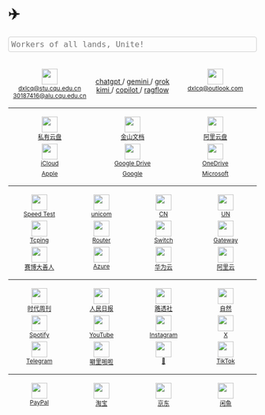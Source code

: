 # ✈️

<style>
  .container {
    display: flex;
    text-align: center;
  }
  .item {
    flex: 1;
    margin: 3px 0;
  }
  .search-container {
    width: 100%; /* 搜索框宽度与页面相同 */
    margin: 0 auto;
  }
  .search-container textarea {
    width: 100%;
    padding: 5px;
    font-size: 16px;
    border: 1px solid #ccc;
    border-radius: 4px;
    background-color: transparent;
    outline: none;
    resize: none; /* 禁止用户手动调整大小 */
    overflow: hidden; /* 防止出现滚动条 */
  }
  /* 图标容器样式 */
  .rounded-icon {
    width: 32px; /* 图标宽度 */
    height: 32px; /* 图标高度 */
    border-radius: 10px; /* 圆角半径 */
    display: inline-block; /* 行内块元素 */
    cursor: pointer; /* 鼠标悬停时显示手型光标 */
    transition: transform 0.3s; /* 动画过渡效果 */
  }

  /* 鼠标悬停时的效果 */
  .rounded-icon:hover {
    transform: scale(1.05); /* 放大图标 */
  }

  /* 图标内的图片样式 */
  .rounded-icon img {
    width: 100%;
    height: 100%;
    object-fit: contain; /* 保持图像比例并完全适应容器 */
  }
</style>

<div class="search-container">
  <form action="https://dxlcq.cn/proxy" method="GET">
    <textarea id="searchBox" name="q" placeholder="Workers of all lands, Unite!" rows="1"
      oninput="this.style.height = ''; this.style.height = this.scrollHeight + 'px';"
      onkeydown="if(event.key==='Enter' && !event.shiftKey){
        event.preventDefault();
        if(this.value.trim() !== ''){ this.form.submit(); }
      }"></textarea>
  </form>
</div>

<script>
  //window.onload = function() {
  //  document.getElementById('searchBox').focus(); // 页面加载时自动聚焦搜索框
  //}
</script>

<br>

<div class="container"> <!-- 1 -->

  <div class="item">
    <a href="https://mail.cqu.edu.cn/" target="_blank">
      <div class="rounded-icon"><img src="https://upload.wikimedia.org/wikipedia/zh/7/74/Chongqing_University_logo.svg"></div>
      <div style="font-size: 12px;">dxlcq@stu.cqu.edu.cn</div>
      <a href="https://edu.icoremail.net/" style="font-size: 12px;"> 30187416@alu.cqu.edu.cn </a>
    </a>
  </div>

  <div class="item" style="font-size: 14px;">
    <br>
    <div><a href="https://chatgpt.com/" target="_blank"> chatgpt </a> / <a href="https://aistudio.google.com/prompts/new_chat" target="_blank"> gemini </a> / <a href="https://grok.com/chat" target="_blank"> grok </a> </div>
    <div><a href="https://www.kimi.com/" target="_blank"> kimi </a> / <a href="https://github.com/copilot" target="_blank"> copilot </a> / <a href="http://10.0.0.11" target="_blank"> ragflow </a></div>
  </div>

  <div class="item">
    <a href="https://outlook.live.com/mail/0/" target="_blank">
      <div class="rounded-icon"><img src="https://upload.wikimedia.org/wikipedia/commons/d/df/Microsoft_Office_Outlook_%282018%E2%80%93present%29.svg"></div>
      <div style="font-size: 12px;">dxlcq@outlook.com</div>
    </a>
  </div>

</div>

---

<div class="container"> <!-- 1 -->

  <div class="item">
    <a href="http://10.0.0.12:8088" target="_blank">
      <div class="rounded-icon"><img src="https://upload.wikimedia.org/wikipedia/commons/thumb/1/1d/ISS-40_Thunderheads_near_Borneo.jpg/330px-ISS-40_Thunderheads_near_Borneo.jpg"></div>
      <div style="font-size: 12px;">私有云盘</div>
    </a>
  </div>

  <div class="item">
    <a href="https://www.kdocs.cn/?show=all" target="_blank">
      <div class="rounded-icon"><img src="https://website-prod.cache.wpscdn.com/img/ai-wps-office-logo.3a18f52.png"></div>
      <div style="font-size: 12px;">金山文档</div>
    </a>
  </div>

  <div class="item">
    <a href="https://www.alipan.com/drive/file/all" target="_blank">
      <div class="rounded-icon"><img src="https://img.alicdn.com/imgextra/i2/O1CN011vHpiQ251TseXpbH7_!!6000000007466-2-tps-120-120.png"></div>
      <div style="font-size: 12px;">阿里云盘</div>
    </a>
  </div>

</div>

<div class="container"> <!-- 1 -->

  <div class="item">
    <a href="https://www.icloud.com/iclouddrive/" target="_blank">
      <div class="rounded-icon"><img src="https://upload.wikimedia.org/wikipedia/commons/thumb/f/fa/Apple_logo_black.svg/160px-Apple_logo_black.svg.png"></div>
      <div style="font-size: 12px;">iCloud</div>
    </a>
  </div>
  
  <div class="item">
    <a href="https://drive.google.com/drive/my-drive" target="_blank">
      <div class="rounded-icon"><img src="https://upload.wikimedia.org/wikipedia/commons/thumb/c/c1/Google_%22G%22_logo.svg/1200px-Google_%22G%22_logo.svg.png"></div>
      <div style="font-size: 12px;">Google Drive</div>
    </a>
  </div>

  <div class="item">
    <a href="https://onedrive.live.com/" target="_blank">
      <div class="rounded-icon"><img src="https://upload.wikimedia.org/wikipedia/commons/4/44/Microsoft_logo.svg"></div>
      <div style="font-size: 12px;">OneDrive</div>
    </a>
  </div>

</div>

<div class="container"> <!-- 1 -->

  <div class="item">
    <a href="https://account.apple.com/account/manage/section/information" target="_blank">
      <div style="font-size: 12px;">Apple</div>
    </a>
  </div>
  
  <div class="item">
    <a href="https://passwords.google.com/" target="_blank">
      <div style="font-size: 12px;">Google</div>
    </a> 
  </div>

  <div class="item">
    <a href="https://account.microsoft.com/" target="_blank">
      <div style="font-size: 12px;">Microsoft</div>
    </a>
  </div>

</div>

---

<div class="container"> <!-- 1 -->

  <div class="item">
    <a href="http://10.0.0.12:2026" target="_blank">
      <div class="rounded-icon"><img src="https://avatars.githubusercontent.com/u/55735736?s=200&v=4"></div>
      <div style="font-size: 12px;">Speed Test</div>
    </a>
  </div>

  <div class="item">
    <a href="http://cesu.cqwin.com/" target="_blank">
      <div class="rounded-icon"><img src="https://pp.myapp.com/ma_icon/0/icon_3722_1737177848/256"></div>
      <div style="font-size: 12px;">unicom</div>
    </a>
  </div>

  <div class="item">
    <a href="https://test.nju.edu.cn/" target="_blank">
      <div class="rounded-icon"><img src="https://upload.wikimedia.org/wikipedia/zh/thumb/f/fb/%E5%8D%97%E4%BA%AC%E5%A4%A7%E5%AD%A6%E6%A0%A1%E5%BE%BD.svg/536px-%E5%8D%97%E4%BA%AC%E5%A4%A7%E5%AD%A6%E6%A0%A1%E5%BE%BD.svg.png?20121015073640"></div>
      <div style="font-size: 12px;">CN</div>
    </a>
  </div>

  <div class="item">
    <a href="https://www.speedtest.net/zh-Hans" target="_blank">
      <div class="rounded-icon"><img src="https://is1-ssl.mzstatic.com/image/thumb/Purple126/v4/04/fa/ac/04faace5-ae8f-313f-4d10-d809fb397e7f/AppIcon-85-220-0-4-2x.png/460x0w.webp"></div>
      <div style="font-size: 12px;">UN</div>
    </a>
  </div>

</div>

<div class="container"> <!-- 1 -->

  <div class="item">
    <a href="https://www.itdog.cn/tcping/" target="_blank">
      <div class="rounded-icon"><img src="https://favicon.yandex.net/favicon/v2/www.itdog.cn?size=32"></div>
      <div style="font-size: 12px;">Tcping</div>
    </a>
  </div>

  <div class="item">
    <a href="https://smbcloud.tp-link.com.cn/login.html" target="_blank">
      <div class="rounded-icon"><img src="https://upload.wikimedia.org/wikipedia/commons/thumb/d/d0/TPLINK_Logo_2.svg/2880px-TPLINK_Logo_2.svg.png"></div>
      <div style="font-size: 12px;">Router</div>
    </a>
  </div>

  <div class="item">
    <a href="http://10.0.0.2" target="_blank">
      <div class="rounded-icon"><img src="https://upload.wikimedia.org/wikipedia/commons/thumb/0/08/Cisco_logo_blue_2016.svg/2880px-Cisco_logo_blue_2016.svg.png"></div>
      <div style="font-size: 12px;">Switch</div>
    </a>
  </div>

  <div class="item">
    <a href="http://10.0.0.3" target="_blank">
      <div class="rounded-icon"><img src="https://upload.wikimedia.org/wikipedia/commons/8/84/OpenWrt_Logo.svg"></div>
      <div style="font-size: 12px;">Gateway</div>
    </a>
  </div>

</div>

<div class="container"> <!-- 1 -->

  <div class="item">
    <a href="https://dash.cloudflare.com/" target="_blank">
      <div class="rounded-icon"><img src="https://upload.wikimedia.org/wikipedia/commons/9/94/Cloudflare_Logo.png"></div>
      <div style="font-size: 12px;">赛博大善人</div>
    </a>
  </div>

  <div class="item">
    <a href="https://portal.azure.com/" target="_blank">
      <div class="rounded-icon"><img src="https://upload.wikimedia.org/wikipedia/commons/thumb/f/fa/Microsoft_Azure.svg/300px-Microsoft_Azure.svg.png"></div>
      <div style="font-size: 12px;">Azure</div>
    </a>
  </div>

  <div class="item">
    <a href="https://console.huaweicloud.com/" target="_blank">
      <div class="rounded-icon"><img src="https://upload.wikimedia.org/wikipedia/zh/thumb/0/04/Huawei_Standard_logo.svg/1920px-Huawei_Standard_logo.svg.png"></div>
      <div style="font-size: 12px;">华为云</div>
    </a>
  </div>

  <div class="item">
    <a href="https://home.console.aliyun.com/" target="_blank">
      <div class="rounded-icon"><img src="https://img.alicdn.com/tfs/TB1qNVdXlGw3KVjSZFDXXXWEpXa-620-620.png"></div>
      <div style="font-size: 12px;">阿里云</div>
    </a>
  </div>

</div>

---

<div class="container"> <!-- 1 -->

  <div class="item">
    <a href="https://time.com/" target="_blank">
      <div class="rounded-icon"><img src="https://upload.wikimedia.org/wikipedia/commons/thumb/b/b3/Time_Magazine_logo.svg/360px-Time_Magazine_logo.svg.png"></div>
      <div style="font-size: 12px;">时代周刊</div>
    </a>
  </div>

  <div class="item">
    <a href="http://paper.people.com.cn/" target="_blank">
      <div class="rounded-icon"><img src="https://upload.wikimedia.org/wikipedia/commons/thumb/8/8f/People%27s_Daily_logo.svg/300px-People%27s_Daily_logo.svg.png"></div>
      <div style="font-size: 12px;">人民日报</div>
    </a>
  </div>

  <div class="item">
    <a href="https://www.reuters.com/" target="_blank">
      <div class="rounded-icon"><img src="https://upload.wikimedia.org/wikipedia/commons/thumb/9/9e/Reuters_logo_2024.svg/500px-Reuters_logo_2024.svg.png"></div>
      <div style="font-size: 12px;">路透社</div>
    </a>
  </div>

  <div class="item">
    <a href="https://www.nature.com/nature/current-issue" target="_blank">
      <div class="rounded-icon"><img src="https://upload.wikimedia.org/wikipedia/commons/thumb/d/db/Nature_journal_logo.svg/500px-Nature_journal_logo.svg.png"></div>
      <div style="font-size: 12px;">自然</div>
    </a>
  </div>

</div>




<div class="container"> <!-- 1 -->
    <div class="item">
      <a href="https://open.spotify.com/user/312fhhabg3hdhdlcyq5r7zidpt5e?si=2f6fcb6ff1c64a79&nd=1&dlsi=12f6bab9fb1446d8" target="_blank">
        <div class="rounded-icon"><img src="https://is1-ssl.mzstatic.com/image/thumb/Purple221/v4/7a/7a/63/7a7a63b4-6370-c782-c7c5-68d0f85d753a/AppIcon-0-0-1x_U007emarketing-0-7-0-0-85-220.png/460x0w.webp"></div>
        <div style="font-size: 12px;">Spotify</div>
      </a> 
    </div>
    <div class="item">
      <a href="https://www.youtube.com/@骄骄" target="_blank">
        <div class="rounded-icon"><img src="https://is1-ssl.mzstatic.com/image/thumb/Purple221/v4/f5/ac/a8/f5aca8ee-b304-1aec-c656-66a36ae88a94/logo_youtube_2024_q4_color-0-0-1x_U007emarketing-0-0-0-6-0-0-0-85-220.png/492x0w.webp"></div>
        <div style="font-size: 12px;">YouTube</div>
      </a> 
    </div>
    <div class="item">
      <a href="https://www.instagram.com/daixinglong666/" target="_blank">
        <div class="rounded-icon"><img src="https://upload.wikimedia.org/wikipedia/commons/thumb/9/95/Instagram_logo_2022.svg/330px-Instagram_logo_2022.svg.png"></div>
        <div style="font-size: 12px;">Instagram</div>
      </a> 
    </div>
    <div class="item">
      <a href="https://x.com/dxlcqy" target="_blank">
        <div class="rounded-icon"><img src="https://upload.wikimedia.org/wikipedia/commons/thumb/c/ce/X_logo_2023.svg/220px-X_logo_2023.svg.png"></div>
        <div style="font-size: 12px;">X</div>
      </a> 
    </div>
</div>



<div class="container"> <!-- 1 -->
    <div class="item">
      <a href="https://web.telegram.org/a/" target="_blank">
        <div class="rounded-icon"><img src="https://upload.wikimedia.org/wikipedia/commons/thumb/8/83/Telegram_2019_Logo.svg/300px-Telegram_2019_Logo.svg.png"></div>
        <div style="font-size: 12px;">Telegram</div>
      </a> 
    </div>
    <div class="item">
      <a href="https://www.bilibili.com/" target="_blank">
        <div class="rounded-icon"><img src="https://upload.wikimedia.org/wikipedia/en/thumb/b/b7/Bilibili_logo.svg/1024px-Bilibili_logo.svg.png?20210929021120"></div>
        <div style="font-size: 12px;">噼里啪啦</div>
      </a> 
    </div>
    <div class="item">
      <a href="https://www.xiaohongshu.com/explore" target="_blank">
        <div class="rounded-icon"><img src="https://upload.wikimedia.org/wikipedia/commons/c/c1/XiaohongshuLOGO.png"></div>
        <div style="font-size: 12px;">🍠</div>
      </a> 
    </div>
    <div class="item">
      <a href="https://www.tiktok.com/@dxlcq" target="_blank"> 
        <div class="rounded-icon"><img src="https://upload.wikimedia.org/wikipedia/en/thumb/a/a9/TikTok_logo.svg/440px-TikTok_logo.svg.png"></div>
        <div style="font-size: 12px;">TikTok</div>
      </a> 
    </div>
</div>


---

<div class="container"> <!-- 1 -->
    <div class="item">
      <a href="https://www.paypal.com/" target="_blank">
        <div class="rounded-icon"><img src="https://upload.wikimedia.org/wikipedia/commons/thumb/9/9f/PayPal2007.svg/500px-PayPal2007.svg.png"></div>
        <div style="font-size: 12px;">PayPal</div>
      </a> 
    </div>
    <div class="item">
      <a href="https://www.taobao.com/" target="_blank">
        <div class="rounded-icon"><img src="https://upload.wikimedia.org/wikipedia/zh/thumb/0/04/Taobao_logo_%282021%29.svg/2560px-Taobao_logo_%282021%29.svg.png"></div>
        <div style="font-size: 12px;">淘宝</div>
      </a> 
    </div>
    <div class="item">
      <a href="https://www.jd.com/" target="_blank">
        <div class="rounded-icon"><img src="https://upload.wikimedia.org/wikipedia/en/c/c4/JD.com_logo.png"></div>
        <div style="font-size: 12px;">京东</div>
      </a> 
    </div>
    <div class="item">
      <a href="https://www.goofish.com/" target="_blank">
        <div class="rounded-icon"><img src="https://images-eds-ssl.xboxlive.com/image?url=4rt9.lXDC4H_93laV1_eHM0OYfiFeMI2p9MWie0CvL99U4GA1gf6_kayTt_kBblFwHwo8BW8JXlqfnYxKPmmBc8ZsaWrLKilEzT.lyuelJolW082qQ4478qhgDkKTNsmyQgg5NauJSKh4GlRpXhzS9cyxOmHXLzqR6dQNNjsdGE-&format=webp&h=307"></div>
        <div style="font-size: 12px;">闲鱼</div>
      </a> 
    </div>


</div>
